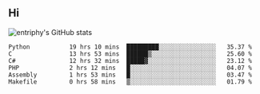 ## Hi
![entriphy's GitHub stats](https://github-readme-stats.vercel.app/api?username=entriphy&show_icons=true&title_color=2196F3&bg_color=212121&text_color=FAFAFA&hide_border=true)
<!--START_SECTION:waka-->

```text
Python           19 hrs 10 mins  █████████░░░░░░░░░░░░░░░░   35.37 %
C                13 hrs 53 mins  ██████▒░░░░░░░░░░░░░░░░░░   25.60 %
C#               12 hrs 32 mins  █████▓░░░░░░░░░░░░░░░░░░░   23.12 %
PHP              2 hrs 12 mins   █░░░░░░░░░░░░░░░░░░░░░░░░   04.07 %
Assembly         1 hrs 53 mins   █░░░░░░░░░░░░░░░░░░░░░░░░   03.47 %
Makefile         0 hrs 58 mins   ▒░░░░░░░░░░░░░░░░░░░░░░░░   01.79 %
```

<!--END_SECTION:waka-->
